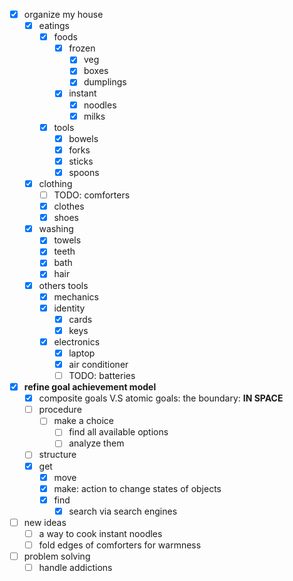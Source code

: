 - [x] organize my house
    - [x] eatings
        - [x] foods
            - [x] frozen
                - [x] veg
                - [x] boxes
                - [x] dumplings
            - [x] instant
                - [x] noodles
                - [x] milks
        - [x] tools
            - [x] bowels
            - [x] forks
            - [x] sticks
            - [x] spoons
    - [x] clothing
        - [ ] TODO: comforters
        - [x] clothes
        - [x] shoes
    - [x] washing
        - [x] towels
        - [x] teeth
        - [x] bath
        - [x] hair
    - [x] others tools
        - [x] mechanics
        - [x] identity
            - [x] cards
            - [x] keys
        - [x] electronics
            - [x] laptop
            - [x] air conditioner
            - [ ] TODO: batteries
- [x] **refine goal achievement model**
    - [x] composite goals V.S atomic goals: the boundary: **IN SPACE**
    - [ ] procedure
        - [ ] make a choice
            - [ ] find all available options
            - [ ] analyze them
    - [ ] structure
    - [x] get
        - [x] move
        - [x] make: action to change states of objects
        - [x] find
            - [x] search via search engines
- [ ] new ideas
    - [ ] a way to cook instant noodles
    - [ ] fold edges of comforters for warmness
- [ ] problem solving
    - [ ] handle addictions